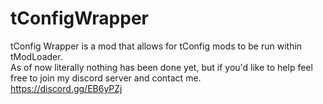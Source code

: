 # tConfigWrapper
tConfig Wrapper is a mod that allows for tConfig mods to be run within tModLoader.\
As of now literally nothing has been done yet, but if you'd like to help feel free to join my discord server and contact me.\
https://discord.gg/EB6yPZj
